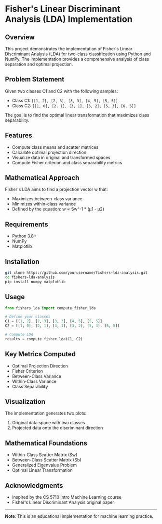 # Fisher's Linear Discriminant Analysis (LDA) Implementation

## Overview
This project demonstrates the implementation of Fisher's Linear Discriminant Analysis (LDA) for two-class classification using Python and NumPy. The implementation provides a comprehensive analysis of class separation and optimal projection.

## Problem Statement
Given two classes C1 and C2 with the following samples:
- Class C1: `[[1, 2], [2, 3], [3, 3], [4, 5], [5, 5]]`
- Class C2: `[[1, 0], [2, 1], [3, 1], [3, 2], [5, 3], [6, 5]]`

The goal is to find the optimal linear transformation that maximizes class separability.

## Features
- Compute class means and scatter matrices
- Calculate optimal projection direction
- Visualize data in original and transformed spaces
- Compute Fisher criterion and class separability metrics

## Mathematical Approach
Fisher's LDA aims to find a projection vector w that:
- Maximizes between-class variance
- Minimizes within-class variance
- Defined by the equation: w ∝ Sw^-1 * (μ1 - μ2)

## Requirements
- Python 3.8+
- NumPy
- Matplotlib

## Installation
```bash
git clone https://github.com/yourusername/fishers-lda-analysis.git
cd fishers-lda-analysis
pip install numpy matplotlib
```

## Usage
```python
from fishers_lda import compute_fisher_lda

# Define your classes
C1 = [[1, 2], [2, 3], [3, 3], [4, 5], [5, 5]]
C2 = [[1, 0], [2, 1], [3, 1], [3, 2], [5, 3], [6, 5]]

# Compute LDA
results = compute_fisher_lda(C1, C2)
```

## Key Metrics Computed
- Optimal Projection Direction
- Fisher Criterion
- Between-Class Variance
- Within-Class Variance
- Class Separability

## Visualization
The implementation generates two plots:
1. Original data space with two classes
2. Projected data onto the discriminant direction

## Mathematical Foundations
- Within-Class Scatter Matrix (Sw)
- Between-Class Scatter Matrix (Sb)
- Generalized Eigenvalue Problem
- Optimal Linear Transformation

## Acknowledgments
- Inspired by the CS 5710 Intro Machine Learning course
- Fisher's Linear Discriminant Analysis original paper

---

**Note**: This is an educational implementation for machine learning practice.
